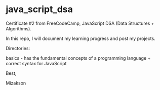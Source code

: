 # java_script_dsa

Certificate #2 from FreeCodeCamp, JavaScript DSA (Data Structures + Algorithms).

In this repo, I will document my learning progress and post my projects.

Directories:

basics - has the fundamental concepts of a programming language + correct syntax for JavaScript

Best, 

Mizakson